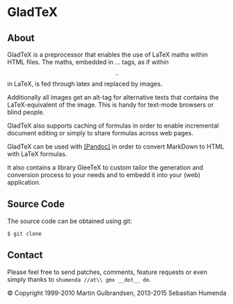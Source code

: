 GladTeX
=======

About
-----

GladTeX is a preprocessor that enables the use of LaTeX maths within HTML
files. The maths, embedded in <EQ>...</EQ> tags, as if within $$..$$ in LaTeX,
is fed through latex and replaced by images.

Additionally all images get an alt-tag for alternative texts that contains the
LaTeX-equivalent of the image. This is handy for text-mode browsers or blind
people.

GladTeX also supports caching of formulas in order to enable incremental
document editing or simply to share formulas across web pages.

GladTeX can be used with [[Pandoc]](http://pandoc.org) in order to convert
MarkDown to HTML with LaTeX formulas.

It also contains a library GleeTeX to custom tailor the generation and
conversion process to your needs and to embedd it into your (web) application.

Source Code
-----------

The source code can be obtained using git:

    $ git clone 
    
Contact
-------

Please feel free to send patches, comments, feature requests or even simply
thanks to `shumenda //at\\ gmx __dot__ de`.


© Copyright 1999-2010 Martin Gulbrandsen, 2013-2015 Sebastian Humenda

